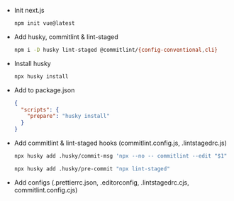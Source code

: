 - Init next.js

  ```bash
  npm init vue@latest
  ```

- Add husky, commitlint & lint-staged

  ```bash
  npm i -D husky lint-staged @commitlint/{config-conventional,cli}
  ```

- Install husky

  ```bash
  npx husky install
  ```

- Add to package.json

  ```json
  {
    "scripts": {
      "prepare": "husky install"
    }
  }
  ```

- Add commitlint & lint-staged hooks (commitlint.config.js, .lintstagedrc.js)

  ```bash
  npx husky add .husky/commit-msg 'npx --no -- commitlint --edit "$1"'

  npx husky add .husky/pre-commit "npx lint-staged"
  ```

- Add configs (.prettierrc.json, .editorconfig, .lintstagedrc.cjs, commitlint.config.cjs)
